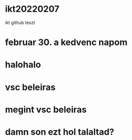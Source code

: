 # ikt20220207
ikt github teszt
# februar 30. a kedvenc napom 
# halohalo
# vsc beleiras
# megint vsc beleiras
# damn son ezt hol talaltad?
